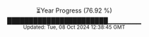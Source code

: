 <p align="center">
⏳Year Progress (76.92 %) <br>
███████████████████████▁▁▁▁▁▁▁ <br>
<sub>Updated: Tue, 08 Oct 2024 12:38:45 GMT</sub>
</p>

